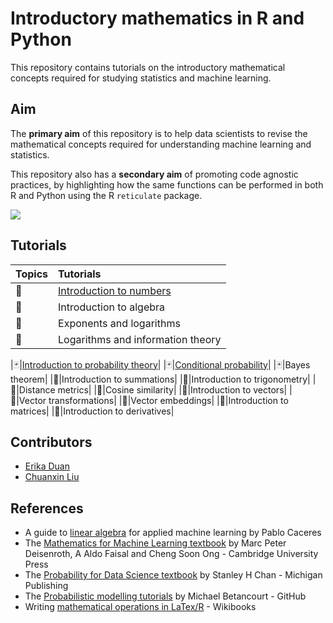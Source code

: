 # Introductory mathematics in R and Python

This repository contains tutorials on the introductory mathematical concepts required for studying statistics and machine learning.

## Aim

The **primary aim** of this repository is to help data scientists to revise the mathematical concepts required for understanding machine learning and statistics.

This repository also has a **secondary aim** of promoting code agnostic practices, by highlighting how the same functions can be performed in both R and Python using the R `reticulate` package.

![](https://github.com/erikaduan/Introductory-maths-in-R-and-Python/blob/master/figures/repo_logo.jpg)

## Tutorials


|Topics|Tutorials|
|:-----|:--------|
|:1234:|[Introduction to numbers](https://github.com/erikaduan/maths_in_r_and_python/blob/master/tutorials/numbers-introduction_to_numbers.md)|
|:1234:|Introduction to algebra|
|:1234:|Exponents and logarithms|
|:1234:|Logarithms and information theory|

|:black_joker:|[Introduction to probability theory](https://github.com/erikaduan/maths_in_r_and_python/blob/master/tutorials/probability-introduction_to_probability.md)|
|:black_joker:|[Conditional probability](https://github.com/erikaduan/maths_in_r_and_python/blob/master/tutorials/probability-conditional_probability.md)|
|:black_joker:|Bayes theorem|
|:cookie:|Introduction to summations|
|:compass:|Introduction to trigonometry|
|:compass:|Distance metrics|
|:compass:|Cosine similarity|
|:chopsticks:|Introduction to vectors|
|:chopsticks:|Vector transformations|
|:chopsticks:|Vector embeddings|
|:department_store:|Introduction to matrices|
|:roller_coaster:|Introduction to derivatives|

## Contributors

+ [Erika Duan](https://github.com/erikaduan/)
+ [Chuanxin Liu](https://github.com/codetrainee)

## References

+ A guide to [linear algebra](https://pabloinsente.github.io/intro-linear-algebra) for applied machine learning by Pablo Caceres
+ The [Mathematics for Machine Learning textbook](https://mml-book.github.io/book/mml-book.pdf) by Marc Peter Deisenroth, A Aldo Faisal and Cheng Soon Ong - Cambridge University Press
+ The [Probability for Data Science textbook](https://probability4datascience.com/) by Stanley H Chan - Michigan Publishing
+ The [Probabilistic modelling tutorials](https://betanalpha.github.io/writing/) by Michael Betancourt - GitHub
+ Writing [mathematical operations in LaTex/R](https://en.wikibooks.org/wiki/LaTeX/Mathematics#Fractions_and_Binomials) - Wikibooks
